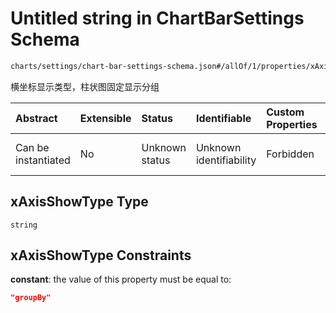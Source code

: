 # Untitled string in ChartBarSettings Schema

```txt
charts/settings/chart-bar-settings-schema.json#/allOf/1/properties/xAxisShowType
```

横坐标显示类型，柱状图固定显示分组

| Abstract            | Extensible | Status         | Identifiable            | Custom Properties | Additional Properties | Access Restrictions | Defined In                                                                                                       |
| :------------------ | :--------- | :------------- | :---------------------- | :---------------- | :-------------------- | :------------------ | :--------------------------------------------------------------------------------------------------------------- |
| Can be instantiated | No         | Unknown status | Unknown identifiability | Forbidden         | Allowed               | none                | [chart-bar-settings-schema.json\*](../out/charts/settings/chart-bar-settings-schema.json "open original schema") |

## xAxisShowType Type

`string`

## xAxisShowType Constraints

**constant**: the value of this property must be equal to:

```json
"groupBy"
```

